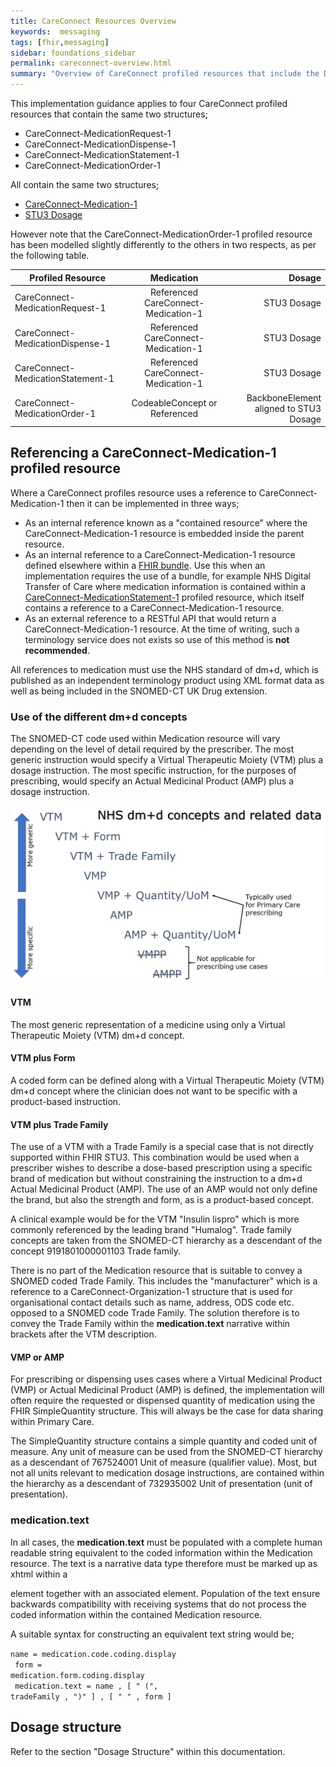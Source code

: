 ```yaml
---
title: CareConnect Resources Overview
keywords:  messaging
tags: [fhir,messaging]
sidebar: foundations_sidebar
permalink: careconnect-overview.html
summary: "Overview of CareConnect profiled resources that include the Dosage structure"
---
```




This implementation guidance applies to four CareConnect profiled resources that contain the same two structures;

  * CareConnect-MedicationRequest-1
  * CareConnect-MedicationDispense-1
  * CareConnect-MedicationStatement-1 
  * CareConnect-MedicationOrder-1

All contain the same two structures;

  * [CareConnect-Medication-1](https://fhir.hl7.org.uk/STU3/StructureDefinition/CareConnect-Medication-1)
  * [STU3 Dosage](http://hl7.org/fhir/stu3/dosage.html#Dosage)

However note that the CareConnect-MedicationOrder-1 profiled resource has been modelled slightly differently to the others in two respects, as per the following table.

| Profiled Resource | Medication | Dosage |
| ------------- |:-------------:| -----:|
| CareConnect-MedicationRequest-1 | Referenced CareConnect-Medication-1 | STU3 Dosage |
| CareConnect-MedicationDispense-1 | Referenced CareConnect-Medication-1 | STU3 Dosage |
| CareConnect-MedicationStatement-1 | Referenced CareConnect-Medication-1 |  STU3 Dosage |
| CareConnect-MedicationOrder-1 | CodeableConcept or Referenced  |  BackboneElement aligned to STU3 Dosage |
  
## Referencing a CareConnect-Medication-1 profiled resource ##

Where a CareConnect profiles resource uses a reference to CareConnect-Medication-1 then it can be implemented in three ways;
  * As an internal reference known as a "contained resource" where the CareConnect-Medication-1 resource is embedded inside the parent resource.
  * As an internal reference to a CareConnect-Medication-1 resource defined elsewhere within a [FHIR bundle](https://www.hl7.org/fhir/bundle.html). Use this when an implementation requires the use of a bundle, for example NHS Digital Transfer of Care where medication information is contained within a [CareConnect-MedicationStatement-1](https://fhir.hl7.org.uk/STU3/StructureDefinition/CareConnect-MedicationStatement-1) profiled resource, which itself contains a reference to a CareConnect-Medication-1 resource.
  * As an external reference to a RESTful API that would return a CareConnect-Medication-1 resource. At the time of writing, such a terminology service does not exists so use of this method is **not recommended**.
  
All references to medication must use the NHS standard of dm+d, which is published as an independent terminology product using XML format data as well as being included in the SNOMED-CT UK Drug extension.

<script src="https://gist.github.com/RobertGoochUK/6d2ec5ac0e42545a0598723be730578a.js"></script>

### Use of the different dm+d concepts ###

The SNOMED-CT code used within Medication resource will vary depending on the level of detail required by the prescriber. The most generic instruction would specify a Virtual Therapeutic Moiety (VTM) plus a dosage instruction. The most specific instruction, for the purposes of prescribing, would specify an Actual Medicinal Product (AMP) plus a dosage instruction.

![alt text](images/overview/concepts.png "dm+d concepts and related data")

#### VTM ####

The most generic representation of a medicine using only a Virtual Therapeutic Moiety (VTM) dm+d concept.

#### VTM plus Form ####

A coded form can be defined along with a Virtual Therapeutic Moiety (VTM) dm+d concept where the clinician does not want to be specific with a product-based instruction.

#### VTM plus Trade Family ####

The use of a VTM with a Trade Family is a special case that is not directly supported within FHIR STU3. This combination would be used when a prescriber wishes to describe a dose-based prescription using a specific brand of medication but without constraining the instruction to a dm+d Actual Medicinal Product (AMP). The use of an AMP would not only define the brand, but also the strength and form, as is a product-based concept.

A clinical example would be for the VTM "Insulin lispro" which is more commonly referenced by the leading brand "Humalog". Trade family concepts are taken from the SNOMED-CT hierarchy as a  descendant of the concept 9191801000001103 Trade family.

There is no part of the Medication resource that is suitable to convey a SNOMED coded Trade Family. This includes the "manufacturer" which is a reference to a CareConnect-Organization-1 structure that is used for organisational contact details such as name, address, ODS code etc. opposed to a SNOMED code Trade Family. The solution therefore is to convey the Trade Family within the **medication.text** narrative within brackets after the VTM description.

#### VMP or AMP ####

For prescribing or dispensing uses cases where a Virtual Medicinal Product (VMP) or Actual Medicinal Product (AMP) is defined, the implementation will often require the requested or dispensed quantity of medication using the FHIR SimpleQuantity structure. This will always be the case for data sharing within Primary Care.

The SimpleQuantity structure contains a simple quantity and coded unit of measure. Any unit of measure can be used from the SNOMED-CT hierarchy as a descendant of 767524001 Unit of measure (qualifier value). Most, but not all units relevant to medication dosage instructions, are contained within the hierarchy as a descendant of 732935002 Unit of presentation (unit of presentation).

### medication.text ###

In all cases, the **medication.text** must be populated with a complete human readable string equivalent to the coded information within the Medication resource. The text is a narrative data type therefore must be marked up as xhtml within a <div> element together with an associated <status> element. Population of the text ensure backwards compatibility with receiving systems that do not process the coded information within the contained Medication resource.

A suitable syntax for constructing an equivalent text string would be;

<code>name = medication.code.coding.display <br/>
form = medication.form.coding.display <br/>
medication.text = name , [ " (", tradeFamily , ")" ] , [ " " , form  ]
</code>

## Dosage structure ##

Refer to the section "Dosage Structure" within this documentation.
